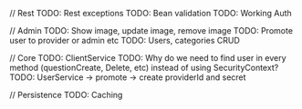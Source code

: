 // Rest
TODO: Rest exceptions
TODO: Bean validation
TODO: Working Auth

// Admin
TODO: Show image, update image, remove image
TODO: Promote user to provider or admin etc
TODO: Users, categories CRUD

// Core
TODO: ClientService
TODO: Why do we need to find user in every method (questionCreate, Delete, etc) instead of using SecurityContext?
TODO: UserService -> promote -> create providerId and secret

// Persistence
TODO: Caching